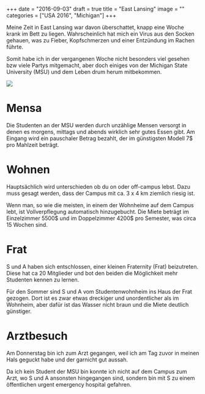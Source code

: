 +++
date = "2016-09-03"
draft = true
title = "East Lansing"
image = ""
categories = ["USA 2016", "Michigan"]
+++

Meine Zeit in East Lansing war davon
überschattet, knapp eine Woche krank im
Bett zu liegen. 
Wahrscheinlich hat mich ein Virus 
aus den Socken gehauen, was zu Fieber,
Kopfschmerzen und einer Entzündung
im Rachen führte. 

Somit habe ich in der vergangenen Woche
nicht besonders viel gesehen bzw viele
Partys mitgemacht, aber doch
einiges von der Michigan State
University (MSU) und dem Leben drum herum
mitbekommen. 

![](/images/2016-08-00_.jpg)

# Mensa

Die Studenten an der MSU werden durch 
unzählige Mensen versorgt in denen 
es morgens, mittags und abends wirklich
sehr gutes Essen gibt. 
Am Eingang wird ein pauschaler Betrag
bezahlt, der im günstigsten Modell 7$
pro Mahlzeit beträgt. 

# Wohnen

Hauptsächlich wird unterschieden ob du
on oder off-campus lebst. 
Dazu muss gesagt werden, dass der Campus
mit ca. 3 x 4 km ziemlich riesig ist. 

Wenn man, so wie die meisten, in einem 
der Wohnheime auf dem Campus lebt,
ist Vollverpflegung automatisch hinzugebucht. 
Die Miete beträgt im Einzelzimmer 5500$ und 
im Doppelzimmer 4200$ pro Semester,
was circa 15 Wochen sind. 

# Frat

S und A haben sich entschlossen, einer kleinen
Fraternity (Frat) beizutreten. 
Diese hat ca 20 Mitglieder und bot den beiden
die Möglichkeit mehr Studenten kennen zu lernen. 

Für den Sommer sind S und A vom 
Studentenwohnheim ins Haus der Frat gezogen. 
Dort ist es zwar etwas dreckiger und 
unordentlicher als im Wohnheim, 
aber dafür ist das Wasser nicht
braun und die Miete deutlich günstiger. 

# Arztbesuch

Am Donnerstag bin ich zum Arzt gegangen,
weil ich am Tag zuvor in meinen Hals
geguckt habe und der garnicht gut aussah. 

Da ich kein Student der MSU bin konnte
ich nicht auf dem Campus zum Arzt,
wo S und A ansonsten hingegangen sind,
sondern bin mit S zu einem öffentlichen 
urgent emergency hospital gefahren. 
